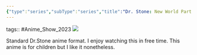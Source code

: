 ```yaml
---
{"type":"series","subType":"series","title":"Dr. Stone: New World Part 2","englishTitle":"Dr. Stone: New World Part 2","year":2023,"dataSource":"MALAPI","url":"https://myanimelist.net/anime/55644/Dr_Stone__New_World_Part_2","id":55644,"genres":["Adventure","Comedy","Sci-Fi"],"studios":["TMS Entertainment"],"episodes":11,"duration":"23 min per ep","onlineRating":8.43,"actors":null,"image":"https://cdn.myanimelist.net/images/anime/1236/138696.jpg","released":true,"streamingServices":["Crunchyroll","Bahamut Anime Crazy"],"airing":true,"airedFrom":"12/10/2023","airedTo":"21/12/2023","lastWatched":"","personalRating":0,"tags":["mediaDB/tv/series"],"dg-publish":true,"status":"watching","rating":"⭐ 7","dateWatched":"2023-09-10","Hours":4.2,"permalink":"/media-db/series/dr-stone-new-world-part-2-2023/","dgPassFrontmatter":true,"noteIcon":"1","created":"2023-12-15T03:49:26.433+05:30","updated":"2023-12-15T03:58:42.215+05:30"}
---
```


tags:: #Anime_Show_2023 
<img src="https://cdn.myanimelist.net/images/anime/1236/138696.jpg">

Standard Dr.Stone anime format. I enjoy watching this in free time. This anime is for children but I like it nonetheless.